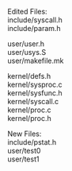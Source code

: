 Edited Files:  
include/syscall.h  
include/param.h  
  
user/user.h  
user/usys.S  
user/makefile.mk  
  
kernel/defs.h  
kernel/sysproc.c  
kernel/sysfunc.h  
kernel/syscall.c  
kernel/proc.c  
kernel/proc.h  
  

New Files:  
include/pstat.h  
user/test0  
user/test1  

